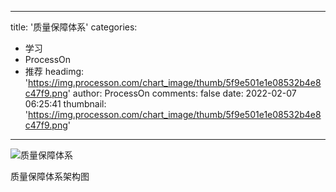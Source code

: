 
---
title: '质量保障体系'
categories: 
 - 学习
 - ProcessOn
 - 推荐
headimg: 'https://img.processon.com/chart_image/thumb/5f9e501e1e08532b4e8c47f9.png'
author: ProcessOn
comments: false
date: 2022-02-07 06:25:41
thumbnail: 'https://img.processon.com/chart_image/thumb/5f9e501e1e08532b4e8c47f9.png'
---

<div>   
<img class="thumb" alt="质量保障体系" src="https://img.processon.com/chart_image/thumb/5f9e501e1e08532b4e8c47f9.png" referrerpolicy="no-referrer">
<p>质量保障体系架构图</p>  
</div>
            